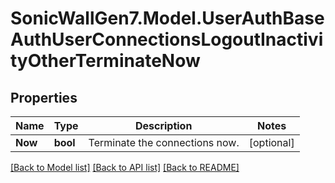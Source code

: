 # SonicWallGen7.Model.UserAuthBaseAuthUserConnectionsLogoutInactivityOtherTerminateNow

## Properties

Name | Type | Description | Notes
------------ | ------------- | ------------- | -------------
**Now** | **bool** | Terminate the connections now. | [optional] 

[[Back to Model list]](../README.md#documentation-for-models) [[Back to API list]](../README.md#documentation-for-api-endpoints) [[Back to README]](../README.md)


